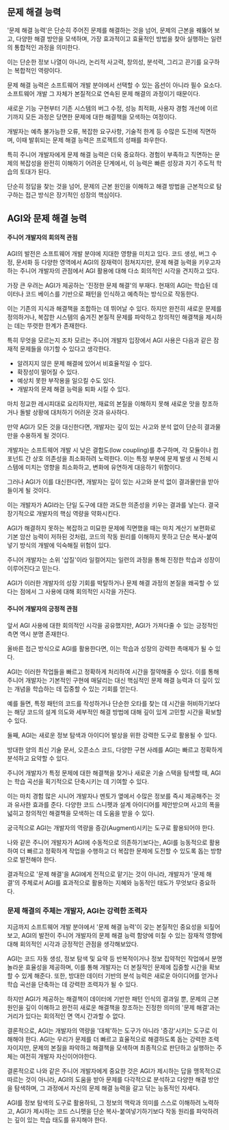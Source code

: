 
## 문제 해결 능력
'문제 해결 능력'은 단순히 주어진 문제를 해결하는 것을 넘어, 문제의 근본을 꿰뚫어 보고, 다양한 해결 방안을 모색하며, 가장 효과적이고 효율적인 방법을 찾아 실행하는 일련의 통합적인 과정을 의미한다.

이는 단순한 정보 나열이 아니라, 논리적 사고력, 창의성, 분석력, 그리고 끈기를 요구하는 복합적인 역량이다.

문제 해결 능력은 소프트웨어 개발 분야에서 선택할 수 있는 옵션이 아니라 필수 요소다. 소프트웨어 개발 그 자체가 본질적으로 연속된 문제 해결의 과정이기 때문이다.

새로운 기능 구현부터 기존 시스템의 버그 수정, 성능 최적화, 사용자 경험 개선에 이르기까지 모든 과정은 당면한 문제에 대한 해결책을 모색하는 여정이다.

개발자는 예측 불가능한 오류, 복잡한 요구사항, 기술적 한계 등 수많은 도전에 직면하며, 이때 발휘되는 문제 해결 능력은 프로젝트의 성패를 좌우한다.

특히 주니어 개발자에게 문제 해결 능력은 더욱 중요하다. 경험이 부족하고 직면하는 문제의 복잡성을 완전히 이해하기 어려운 단계에서, 이 능력은 빠른 성장과 자기 주도적 학습의 토대가 된다.

단순히 정답을 찾는 것을 넘어, 문제의 근본 원인을 이해하고 해결 방법을 근본적으로 탐구하는 접근 방식은 장기적인 성장의 핵심이다.

## AGI와 문제 해결 능력

#### 주니어 개발자의 회의적 관점
AGI의 발전은 소프트웨어 개발 분야에 지대한 영향을 미치고 있다. 코드 생성, 버그 수정, 문서화 등 다양한 영역에서 AGI의 잠재력이 점쳐지지만, 문제 해결 능력을 키우고자 하는 주니어 개발자의 관점에서 AGI 활용에 대해 다소 회의적인 시각을 견지하고 있다.

가장 큰 우려는 AGI가 제공하는 '진정한 문제 해결'의 부재다. 현재의 AGI는 학습된 데이터나 코드 베이스를 기반으로 패턴을 인식하고 예측하는 방식으로 작동한다.

이는 기존의 지식과 해결책을 조합하는 데 뛰어날 수 있다. 하지만 완전히 새로운 문제를 정의하거나, 복잡한 시스템의 숨겨진 본질적 문제를 파악하고 창의적인 해결책을 제시하는 데는 뚜렷한 한계가 존재한다.

특히 무엇을 모르는지 조차 모르는 주니어 개발자 입장에서 AGI 사용은 다음과 같은 잠재적 문제들을 야기할 수 있다고 생각한다.

- 알려지지 않은 문제 해결에 있어서 비효율적일 수 있다.
- 확장성이 떨어질 수 있다.
- 예상치 못한 부작용을 일으킬 수도 있다.
- 개발자의 문제 해결 능력을 퇴화 시킬 수 있다.

마치 정교한 레시피대로 요리하지만, 재료의 본질을 이해하지 못해 새로운 맛을 창조하거나 돌발 상황에 대처하기 어려운 것과 유사하다.

만약 AGI가 모든 것을 대신한다면, 개발자는 깊이 있는 사고와 분석 없이 단순히 결과물만을 수용하게 될 것이다.

개발자는 소프트웨어 개발 시 낮은 결합도(low coupling)를 추구하며, 각 모듈이나 컴포넌트 간 상호 의존성을 최소화하려 노력한다. 이는 특정 부분에 문제 발생 시 전체 시스템에 미치는 영향을 최소화하고, 변화에 유연하게 대응하기 위함이다.

그러나 AGI가 이를 대신한다면, 개발자는 깊이 있는 사고와 분석 없이 결과물만을 받아들이게 될 것이다.

이는 개발자가 AGI라는 단일 도구에 대한 과도한 의존성을 키우는 결과를 낳는다. 결국 장기적으로 개발자의 핵심 역량을 약화시킨다.

AGI가 해결하지 못하는 복잡하고 미묘한 문제에 직면했을 때는 마치 계산기 보편화로 기본 암산 능력이 저하된 것처럼, 코드의 작동 원리를 이해하지 못하고 단순 복사-붙여넣기 방식의 개발에 익숙해질 위험이 있다.

주니어 개발자는 소위 '삽질'이라 일컬어지는 일련의 과정을 통해 진정한 학습과 성장이 이루어진다고 믿는다. 

AGI가 이러한 개발자의 성장 기회를 박탈하거나 문제 해결 과정의 본질을 왜곡할 수 있다는 점에서 그 사용에 대해 회의적인 시각을 가진다.

#### 주니어 개발자의 긍정적 관점
앞서 AGI 사용에 대한 회의적인 시각을 공유했지만, AGI가 가져다줄 수 있는 긍정적인 측면 역시 분명 존재한다.

올바른 접근 방식으로 AGI를 활용한다면, 이는 학습과 성장의 강력한 촉매제가 될 수 있다.

AGI는 이러한 작업들을 빠르고 정확하게 처리하여 시간을 절약해줄 수 있다. 이를 통해 주니어 개발자는 기본적인 구현에 매달리는 대신 핵심적인 문제 해결 능력과 더 깊이 있는 개념을 학습하는 데 집중할 수 있는 기회를 얻는다.

예를 들면, 특정 패턴의 코드를 작성하거나 단순한 오타를 찾는 데 시간을 허비하기보다는 해당 코드의 설계 의도와 세부적인 해결 방법에 대해 깊이 있게 고민할 시간을 확보할 수 있다.

둘째, AGI는 새로운 정보 탐색과 아이디어 발상을 위한 강력한 도구로 활용될 수 있다.

방대한 양의 최신 기술 문서, 오픈소스 코드, 다양한 구현 사례를 AGI는 빠르고 정확하게 분석하고 요약할 수 있다.

주니어 개발자가 특정 문제에 대한 해결책을 찾거나 새로운 기술 스택을 탐색할 때, AGI는 학습 곡선을 획기적으로 단축시키는 데 기여할 수 있다.

이는 마치 경험 많은 시니어 개발자나 멘토가 옆에서 수많은 정보를 즉시 제공해주는 것과 유사한 효과를 준다. 다양한 코드 스니펫과 설계 아이디어를 제안받으며 사고의 폭을 넓히고 창의적인 해결책을 모색하는 데 도움을 받을 수 있다.

궁극적으로 AGI는 개발자의 역량을 증강(Augment)시키는 도구로 활용되어야 한다.

나와 같은 주니어 개발자가 AGI에 수동적으로 의존하기보다는, AGI를 능동적으로 활용하여 더 빠르고 정확하게 작업을 수행하고 더 복잡한 문제에 도전할 수 있도록 돕는 방향으로 발전해야 한다.

결과적으로 '문제 해결'을 AGI에게 전적으로 맡기는 것이 아니라, 개발자가 '문제 해결'의 주체로서 AGI를 효과적으로 활용하는 지혜와 능동적인 태도가 무엇보다 중요하다.

### 문제 해결의 주체는 개발자, AGI는 강력한 조력자

지금까지 소프트웨어 개발 분야에서 '문제 해결 능력'이 갖는 본질적인 중요성을 되짚어보고, AGI의 발전이 주니어 개발자의 문제 해결 능력 함양에 미칠 수 있는 잠재적 영향에 대해 회의적인 시각과 긍정적인 관점을 생각해보았다.

AGI는 코드 자동 생성, 정보 탐색 및 요약 등 반복적이거나 정보 집약적인 작업에서 분명 놀라운 효율성을 제공하며, 이를 통해 개발자는 더 본질적인 문제에 집중할 시간을 확보할 수 있게 해준다. 또한, 방대한 데이터 기반의 분석 능력은 새로운 아이디어를 얻거나 학습 곡선을 단축하는 데 강력한 조력자가 될 수 있다.

하지만 AGI가 제공하는 해결책이 데이터에 기반한 패턴 인식의 결과일 뿐, 문제의 근본 원인을 깊이 이해하고 완전히 새로운 해결책을 창조하는 진정한 의미의 '문제 해결'과는 거리가 있다는 회의적인 면 역시 간과할 수 없다. 

결론적으로, AGI는 개발자의 역량을 '대체'하는 도구가 아니라 '증강'시키는 도구로 이해해야 한다. AGI는 우리가 문제를 더 빠르고 효율적으로 해결하도록 돕는 강력한 조력자이지만, 문제의 본질을 파악하고 해결책을 모색하며 최종적으로 판단하고 실행하는 주체는 여전히 개발자 자신이어야한다.

결론적으로 나와 같은 주니어 개발자에게 중요한 것은 AGI가 제시하는 답을 맹목적으로 따르는 것이 아니라, AGI의 도움을 받아 문제를 다각적으로 분석하고 다양한 해결 방안을 탐색하며, 그 과정에서 자신의 문제 해결 능력을 갈고 닦는 능동적인 자세다. 

AGI를 정보 탐색의 도구로 활용하되, 그 정보의 맥락과 의미를 스스로 이해하려 노력하고, AGI가 제시하는 코드 스니펫을 단순 복사-붙여넣기하기보다 작동 원리를 파악하려는 깊이 있는 학습 태도를 유지해야 한다.